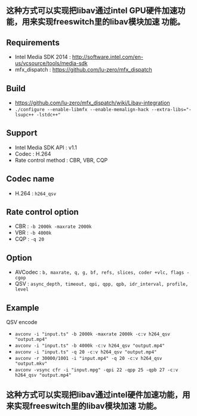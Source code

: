 ## 这种方式可以实现把libav通过intel GPU硬件加速功能，用来实现freeswitch里的libav模块加速 功能。
## Requirements
   * Intel Media SDK 2014 : http://software.intel.com/en-us/vcsource/tools/media-sdk
   * mfx_dispatch : https://github.com/lu-zero/mfx_dispatch

## Build
   * https://github.com/lu-zero/mfx_dispatch/wiki/Libav-integration
   * `./configure --enable-libmfx --enable-memalign-hack --extra-libs="-lsupc++ -lstdc++"`

## Support
   * Intel Media SDK API : v1.1
   * Codec : H.264
   * Rate control method : CBR, VBR, CQP

## Codec name
   * H.264 : `h264_qsv`

## Rate control option
   * CBR : `-b 2000k -maxrate 2000k`
   * VBR : `-b 4000k`
   * CQP : `-q 20`

## Option
   * AVCodec : `b, maxrate, q, g, bf, refs, slices, coder +vlc, flags -cgop`
   * QSV : `async_depth, timeout, qpi, qpp, qpb, idr_interval, profile, level`

## Example
QSV encode  
   * `avconv -i "input.ts" -b 2000k -maxrate 2000k -c:v h264_qsv "output.mp4"`
   * `avconv -i "input.ts" -b 4000k -c:v h264_qsv "output.mp4"`
   * `avconv -i "input.ts" -q 20 -c:v h264_qsv "output.mp4"`
   * `avconv -r 30000/1001 -i "input.mp4" -q 20 -c:v h264_qsv "output.mkv"`
   * `avconv -vsync cfr -i "input.mpg" -qpi 22 -qpp 25 -qpb 27 -c:v h264_qsv "output.mp4"`
## 这种方式可以实现把libav通过intel硬件加速功能，用来实现freeswitch里的libav模块加速 功能。
